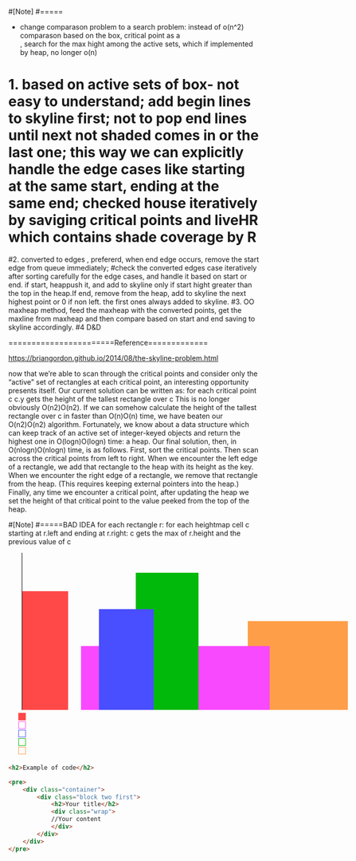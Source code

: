 
#[Note]
#=====
* change comparason problem to a search problem:
instead of o(n^2) comparason based on the box, critical point as a  
, search for the max hight among the active sets, which if implemented by heap, no longer o(n)

# 1.   based on active sets of box- not easy to understand; add begin lines to skyline first; not to pop end lines until next not shaded comes in or the last one; this way we can explicitly handle the edge cases like starting at the same start, ending at the same end; checked house iteratively by saviging critical points and liveHR which contains shade coverage by R
#2. converted to edges , prefererd, when end edge occurs, remove the start edge from queue immediately;
#check the converted edges case iteratively after sorting carefully for the edge cases, and handle it based on start or end. if start, heappush it, and add to skyline only if start hight greater than the top in the heap.If end, remove from the heap, add to skyline the next highest point or 0 if non left. the first ones always added to skyline.
#3. OO maxheap method, feed the maxheap with the converted points, get the maxline from maxheap and then compare based on start and end saving to skyline accordingly.
#4 D&D

=======================Reference=============

https://briangordon.github.io/2014/08/the-skyline-problem.html

now that we’re able to scan through the critical points and consider only the “active” set of rectangles at each critical point, an interesting opportunity presents itself. Our current solution can be written as:
for each critical point c
    c.y gets the height of the tallest rectangle over c
This is no longer obviously O(n2)O(n2). If we can somehow calculate the height of the tallest rectangle over c in faster than O(n)O(n) time, we have beaten our O(n2)O(n2) algorithm. Fortunately, we know about a data structure which can keep track of an active set of integer-keyed objects and return the highest one in O(logn)O(log⁡n) time: a heap.
Our final solution, then, in O(nlogn)O(nlog⁡n) time, is as follows. First, sort the critical points. Then scan across the critical points from left to right. When we encounter the left edge of a rectangle, we add that rectangle to the heap with its height as the key. When we encounter the right edge of a rectangle, we remove that rectangle from the heap. (This requires keeping external pointers into the heap.) Finally, any time we encounter a critical point, after updating the heap we set the height of that critical point to the value peeked from the top of the heap.


#[Note]
#=====BAD IDEA
for each rectangle r:
    for each heightmap cell c starting at r.left and ending at r.right:
        c gets the max of r.height and the previous value of c

 
 <div style="width:703px">
<script type="text/javascript" charset="utf-8" src="/js/skyline8_edgePreload.js"></script>
<div class="flow-wrapper" style="width: 1px; height: 410px;"><div class="center-wrapper" style="height: 410px; width: 703px;"><div id="skyline-Stage8" class="EDGE-skyline8" style="position: relative; transform: scale(1); background-color: rgba(255, 255, 255, 0); overflow: hidden; height: 410px; width: 703px; transform-origin: 0px 0px 0px;"><div id="skyline-Stage8_Rectangle5" class="skyline-Stage8_Rectangle5_id" style="position: absolute; margin: 0px; left: 481px; top: 137px; width: 201px; height: 178px; right: auto; bottom: auto; border: 0px none rgb(0, 0, 0); background-color: rgb(255, 158, 73); -webkit-tap-highlight-color: rgba(0, 0, 0, 0);"></div><div id="skyline-Stage8_Rectangle" class="skyline-Stage8_Rectangle_id" style="position: absolute; margin: 0px; left: 28px; top: 77px; width: 92px; height: 238px; right: auto; bottom: auto; border: 0px none rgb(0, 0, 0); background-color: rgb(255, 73, 73); -webkit-tap-highlight-color: rgba(0, 0, 0, 0);"></div><div id="skyline-Stage8_Rectangle3" class="skyline-Stage8_Rectangle3_id" style="position: absolute; margin: 0px; left: 146px; top: 187px; width: 379px; height: 128px; right: auto; bottom: auto; border: 0px none rgb(0, 0, 0); background-color: rgb(249, 73, 255); -webkit-tap-highlight-color: rgba(0, 0, 0, 0);"></div><div id="skyline-Stage8_Rectangle4" class="skyline-Stage8_Rectangle4_id" style="position: absolute; margin: 0px; left: 256px; top: 40px; width: 126px; height: 275px; right: auto; bottom: auto; border: 0px none rgb(0, 0, 0); background-color: rgb(0, 185, 11); -webkit-tap-highlight-color: rgba(0, 0, 0, 0);"></div><div id="skyline-Stage8_Rectangle2" class="skyline-Stage8_Rectangle2_id" style="position: absolute; margin: 0px; left: 182px; top: 113px; width: 110px; height: 202px; right: auto; bottom: auto; border: 0px none rgb(0, 0, 0); background-color: rgb(73, 78, 255); -webkit-tap-highlight-color: rgba(0, 0, 0, 0);"></div><div id="skyline-Stage8_scan_line" class="skyline-Stage8_scan_line_id" style="position: absolute; margin: 0px; left: 0px; top: 0px; width: 1px; height: 315px; right: auto; bottom: auto; transform-origin: 50% 50% 0px; transform: translate(27px, 0px) translateZ(0px) rotate(0deg) scale(1, 1); border: 0px none rgb(0, 0, 0); background-color: rgb(0, 0, 0); -webkit-tap-highlight-color: rgba(0, 0, 0, 0); transform-style: preserve-3d;"></div><div id="skyline-Stage8_indicator1" class="skyline-Stage8_indicator1_id" style="position: absolute; margin: 0px; left: 0px; top: 0px; width: 13px; height: 13px; right: auto; bottom: auto; transform-origin: 50% 50% 0px; transform: translate(20px, 321px) translateZ(0px) rotate(0deg) scale(1, 1); border: 1px solid rgb(255, 73, 73); background-color: rgb(255, 73, 73); -webkit-tap-highlight-color: rgba(0, 0, 0, 0); transform-style: preserve-3d;"></div><div id="skyline-Stage8_indicator2Copy" class="skyline-Stage8_indicator2Copy_id" style="position: absolute; display: none; margin: 0px; left: 139px; top: 339px; width: 13px; height: 13px; right: auto; bottom: auto; border: 0px solid rgb(255, 73, 73); background-color: rgb(249, 73, 255); -webkit-tap-highlight-color: rgba(0, 0, 0, 0);"></div><div id="skyline-Stage8_indicator2Copy3" class="skyline-Stage8_indicator2Copy3_id" style="position: absolute; display: none; margin: 0px; left: 175px; top: 339px; width: 13px; height: 13px; right: auto; bottom: auto; border: 0px solid rgb(255, 73, 73); background-color: rgb(249, 73, 255); -webkit-tap-highlight-color: rgba(0, 0, 0, 0);"></div><div id="skyline-Stage8_indicator3Copy" class="skyline-Stage8_indicator3Copy_id" style="position: absolute; display: none; margin: 0px; left: 175px; top: 356px; width: 13px; height: 13px; right: auto; bottom: auto; border: 0px solid rgb(255, 73, 73); background-color: rgb(73, 78, 255); -webkit-tap-highlight-color: rgba(0, 0, 0, 0);"></div><div id="skyline-Stage8_indicator2Copy4" class="skyline-Stage8_indicator2Copy4_id" style="position: absolute; display: none; margin: 0px; left: 249px; top: 339px; width: 13px; height: 13px; right: auto; bottom: auto; border: 0px solid rgb(255, 73, 73); background-color: rgb(249, 73, 255); -webkit-tap-highlight-color: rgba(0, 0, 0, 0);"></div><div id="skyline-Stage8_indicator3Copy2" class="skyline-Stage8_indicator3Copy2_id" style="position: absolute; display: none; margin: 0px; left: 249px; top: 356px; width: 13px; height: 13px; right: auto; bottom: auto; border: 0px solid rgb(255, 73, 73); background-color: rgb(73, 78, 255); -webkit-tap-highlight-color: rgba(0, 0, 0, 0);"></div><div id="skyline-Stage8_indicator4Copy" class="skyline-Stage8_indicator4Copy_id" style="position: absolute; display: none; margin: 0px; left: 249px; top: 373px; width: 13px; height: 13px; right: auto; bottom: auto; border: 0px solid rgb(255, 73, 73); background-color: rgb(0, 185, 11); -webkit-tap-highlight-color: rgba(0, 0, 0, 0);"></div><div id="skyline-Stage8_indicator2Copy5" class="skyline-Stage8_indicator2Copy5_id" style="position: absolute; display: none; margin: 0px; left: 285px; top: 339px; width: 13px; height: 13px; right: auto; bottom: auto; border: 0px solid rgb(255, 73, 73); background-color: rgb(249, 73, 255); -webkit-tap-highlight-color: rgba(0, 0, 0, 0);"></div><div id="skyline-Stage8_indicator2Copy6" class="skyline-Stage8_indicator2Copy6_id" style="position: absolute; display: none; margin: 0px; left: 375px; top: 339px; width: 13px; height: 13px; right: auto; bottom: auto; border: 0px solid rgb(255, 73, 73); background-color: rgb(249, 73, 255); -webkit-tap-highlight-color: rgba(0, 0, 0, 0);"></div><div id="skyline-Stage8_indicator2Copy7" class="skyline-Stage8_indicator2Copy7_id" style="position: absolute; display: none; margin: 0px; left: 474px; top: 339px; width: 13px; height: 13px; right: auto; bottom: auto; border: 0px solid rgb(255, 73, 73); background-color: rgb(249, 73, 255); -webkit-tap-highlight-color: rgba(0, 0, 0, 0);"></div><div id="skyline-Stage8_indicator5Copy" class="skyline-Stage8_indicator5Copy_id" style="position: absolute; display: none; margin: 0px; left: 474px; top: 390px; width: 13px; height: 13px; right: auto; bottom: auto; border: 0px solid rgb(255, 73, 73); background-color: rgb(255, 158, 73); -webkit-tap-highlight-color: rgba(0, 0, 0, 0);"></div><div id="skyline-Stage8_indicator5Copy2" class="skyline-Stage8_indicator5Copy2_id" style="position: absolute; display: none; margin: 0px; left: 519px; top: 390px; width: 13px; height: 13px; right: auto; bottom: auto; border: 0px solid rgb(255, 73, 73); background-color: rgb(255, 158, 73); -webkit-tap-highlight-color: rgba(0, 0, 0, 0);"></div><div id="skyline-Stage8_indicator4Copy2" class="skyline-Stage8_indicator4Copy2_id" style="position: absolute; display: none; margin: 0px; left: 285px; top: 373px; width: 13px; height: 13px; right: auto; bottom: auto; border: 0px solid rgb(255, 73, 73); background-color: rgb(0, 185, 11); -webkit-tap-highlight-color: rgba(0, 0, 0, 0);"></div><div id="skyline-Stage8_indicator1Copy8" class="skyline-Stage8_indicator1Copy8_id" style="position: absolute; display: block; margin: 0px; left: 21px; top: 322px; width: 13px; height: 13px; right: auto; bottom: auto; border: 0px solid rgb(255, 73, 73); background-color: rgb(255, 73, 73); -webkit-tap-highlight-color: rgba(0, 0, 0, 0);"></div><div id="skyline-Stage8_indicator2" class="skyline-Stage8_indicator2_id" style="position: absolute; margin: 0px; left: 0px; top: 0px; width: 13px; height: 13px; right: auto; bottom: auto; transform-origin: 50% 50% 0px; transform: translate(20px, 338px) translateZ(0px) rotate(0deg) scale(1, 1); border: 1px solid rgb(249, 73, 255); background-color: rgba(255, 255, 255, 0); -webkit-tap-highlight-color: rgba(0, 0, 0, 0); transform-style: preserve-3d;"></div><div id="skyline-Stage8_indicator3" class="skyline-Stage8_indicator3_id" style="position: absolute; margin: 0px; left: 0px; top: 0px; width: 13px; height: 13px; right: auto; bottom: auto; transform-origin: 50% 50% 0px; transform: translate(20px, 355px) translateZ(0px) rotate(0deg) scale(1, 1); border: 1px solid rgb(73, 78, 255); background-color: rgba(255, 255, 255, 0); -webkit-tap-highlight-color: rgba(0, 0, 0, 0); transform-style: preserve-3d;"></div><div id="skyline-Stage8_indicator4" class="skyline-Stage8_indicator4_id" style="position: absolute; margin: 0px; left: 0px; top: 0px; width: 13px; height: 13px; right: auto; bottom: auto; transform-origin: 50% 50% 0px; transform: translate(20px, 372px) translateZ(0px) rotate(0deg) scale(1, 1); border: 1px solid rgb(0, 185, 11); background-color: rgba(255, 255, 255, 0); -webkit-tap-highlight-color: rgba(0, 0, 0, 0); transform-style: preserve-3d;"></div><div id="skyline-Stage8_indicator5" class="skyline-Stage8_indicator5_id" style="position: absolute; margin: 0px; left: 0px; top: 0px; width: 13px; height: 13px; right: auto; bottom: auto; transform-origin: 50% 50% 0px; transform: translate(20px, 389px) translateZ(0px) rotate(0deg) scale(1, 1); border: 1px solid rgb(255, 158, 73); background-color: rgba(255, 255, 255, 0); -webkit-tap-highlight-color: rgba(0, 0, 0, 0); transform-style: preserve-3d;"></div></div></div></div>
</div>
 
```html
<h2>Example of code</h2>

<pre>
    <div class="container">
        <div class="block two first">
            <h2>Your title</h2>
            <div class="wrap">
            //Your content
            </div>
        </div>
    </div>
</pre>
```